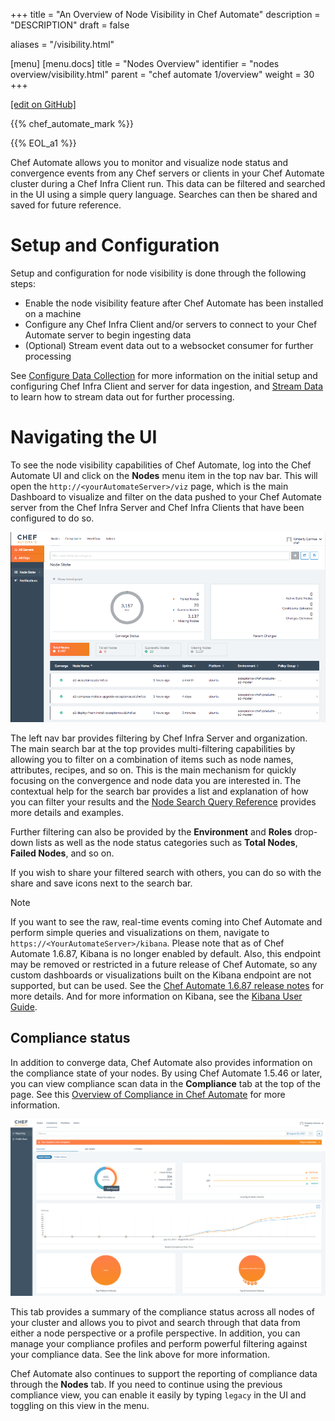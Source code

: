 +++
title = "An Overview of Node Visibility in Chef Automate"
description = "DESCRIPTION"
draft = false

aliases = "/visibility.html"

[menu]
  [menu.docs]
    title = "Nodes Overview"
    identifier = "nodes overview/visibility.html"
    parent = "chef automate 1/overview"
    weight = 30
+++    

[\[edit on
GitHub\]](https://github.com/chef/chef-web-docs/blob/master/chef_master/source/visibility.rst)

{{% chef_automate_mark %}}

{{% EOL_a1 %}}

Chef Automate allows you to monitor and visualize node status and
convergence events from any Chef servers or clients in your Chef
Automate cluster during a Chef Infra Client run. This data can be
filtered and searched in the UI using a simple query language. Searches
can then be shared and saved for future reference.

Setup and Configuration
=======================

Setup and configuration for node visibility is done through the
following steps:

-   Enable the node visibility feature after Chef Automate has been
    installed on a machine
-   Configure any Chef Infra Client and/or servers to connect to your
    Chef Automate server to begin ingesting data
-   (Optional) Stream event data out to a websocket consumer for further
    processing

See [Configure Data Collection](/data_collection/) for more
information on the initial setup and configuring Chef Infra Client and
server for data ingestion, and [Stream
Data](/stream_data_chef_automate/) to learn how to stream data out
for further processing.

Navigating the UI
=================

To see the node visibility capabilities of Chef Automate, log into the
Chef Automate UI and click on the **Nodes** menu item in the top nav
bar. This will open the `http://<yourAutomateServer>/viz` page, which is
the main Dashboard to visualize and filter on the data pushed to your
Chef Automate server from the Chef Infra Server and Chef Infra Clients
that have been configured to do so.

![image](/images/visibility_dashboard.png)

The left nav bar provides filtering by Chef Infra Server and
organization. The main search bar at the top provides multi-filtering
capabilities by allowing you to filter on a combination of items such as
node names, attributes, recipes, and so on. This is the main mechanism
for quickly focusing on the convergence and node data you are interested
in. The contextual help for the search bar provides a list and
explanation of how you can filter your results and the [Node Search
Query Reference](/search_query_chef_automate/) provides more details
and examples.

Further filtering can also be provided by the **Environment** and
**Roles** drop-down lists as well as the node status categories such as
**Total Nodes**, **Failed Nodes**, and so on.

If you wish to share your filtered search with others, you can do so
with the share and save icons next to the search bar.

<div class="note" markdown="1">

<div class="admonition-title" markdown="1">

Note

</div>

If you want to see the raw, real-time events coming into Chef Automate
and perform simple queries and visualizations on them, navigate to
`https://<YourAutomateServer>/kibana`. Please note that as of Chef
Automate 1.6.87, Kibana is no longer enabled by default. Also, this
endpoint may be removed or restricted in a future release of Chef
Automate, so any custom dashboards or visualizations built on the Kibana
endpoint are not supported, but can be used. See the [Chef Automate
1.6.87 release
notes](https://docs.chef.io/release_notes_chef_automate.html#what-s-new-in-1-6-87)
for more details. And for more information on Kibana, see the [Kibana
User Guide](https://www.elastic.co/guide/en/kibana/current/index.html).

</div>

Compliance status
-----------------

In addition to converge data, Chef Automate also provides information on
the compliance state of your nodes. By using Chef Automate 1.5.46 or
later, you can view compliance scan data in the **Compliance** tab at
the top of the page. See this [Overview of Compliance in Chef
Automate](/chef_automate_compliance/) for more information.

![image](/images/compliance_node.png)

This tab provides a summary of the compliance status across all nodes of
your cluster and allows you to pivot and search through that data from
either a node perspective or a profile perspective. In addition, you can
manage your compliance profiles and perform powerful filtering against
your compliance data. See the link above for more information.

Chef Automate also continues to support the reporting of compliance data
through the **Nodes** tab. If you need to continue using the previous
compliance view, you can enable it easily by typing `legacy` in the UI
and toggling on this view in the menu.
